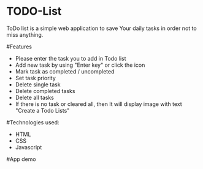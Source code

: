 # TODO-List

ToDo list is a simple web application to save Your daily tasks in order not to miss anything.

#Features

* Please enter the task you to add in Todo list
* Add new task by using "Enter key" or click the icon
* Mark task as completed / uncompleted
* Set task priority
* Delete single task
* Delete completed tasks
* Delete all tasks
* If there is no task or cleared all, then It will display image with text "Create a Todo Lists"

#Technologies used:
* HTML
* CSS
* Javascript

#App demo
